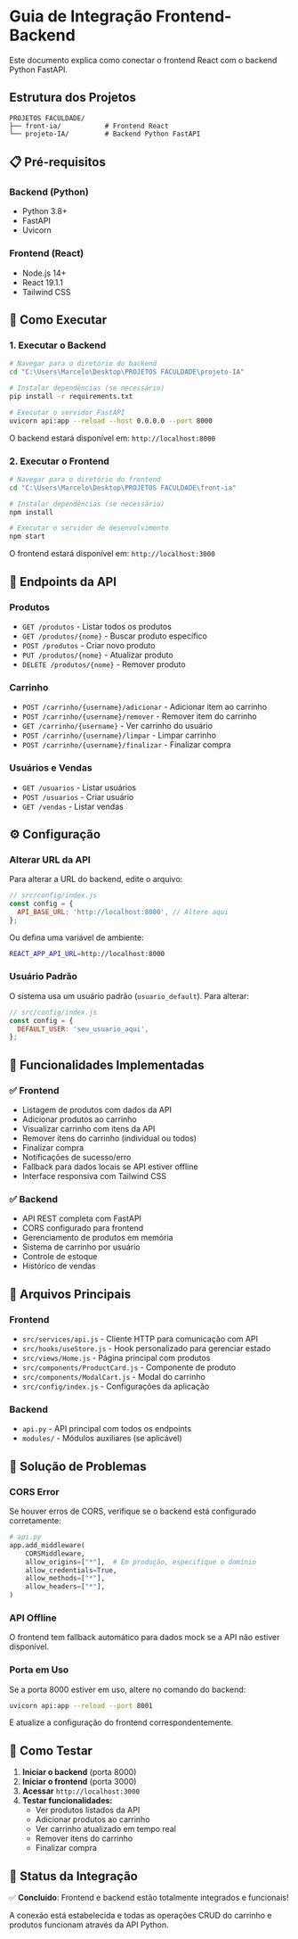 # Guia de Integração Frontend-Backend

Este documento explica como conectar o frontend React com o backend Python FastAPI.

## Estrutura dos Projetos

```
PROJETOS FACULDADE/
├── front-ia/           # Frontend React
└── projeto-IA/         # Backend Python FastAPI
```

## 📋 Pré-requisitos

### Backend (Python)
- Python 3.8+
- FastAPI
- Uvicorn

### Frontend (React)
- Node.js 14+
- React 19.1.1
- Tailwind CSS

## 🚀 Como Executar

### 1. Executar o Backend

```bash
# Navegar para o diretório do backend
cd "C:\Users\Marcelo\Desktop\PROJETOS FACULDADE\projeto-IA"

# Instalar dependências (se necessário)
pip install -r requirements.txt

# Executar o servidor FastAPI
uvicorn api:app --reload --host 0.0.0.0 --port 8000
```

O backend estará disponível em: `http://localhost:8000`

### 2. Executar o Frontend

```bash
# Navegar para o diretório do frontend
cd "C:\Users\Marcelo\Desktop\PROJETOS FACULDADE\front-ia"

# Instalar dependências (se necessário)
npm install

# Executar o servidor de desenvolvimento
npm start
```

O frontend estará disponível em: `http://localhost:3000`

## 🔌 Endpoints da API

### Produtos
- `GET /produtos` - Listar todos os produtos
- `GET /produtos/{nome}` - Buscar produto específico
- `POST /produtos` - Criar novo produto
- `PUT /produtos/{nome}` - Atualizar produto
- `DELETE /produtos/{nome}` - Remover produto

### Carrinho
- `POST /carrinho/{username}/adicionar` - Adicionar item ao carrinho
- `POST /carrinho/{username}/remover` - Remover item do carrinho
- `GET /carrinho/{username}` - Ver carrinho do usuário
- `POST /carrinho/{username}/limpar` - Limpar carrinho
- `POST /carrinho/{username}/finalizar` - Finalizar compra

### Usuários e Vendas
- `GET /usuarios` - Listar usuários
- `POST /usuarios` - Criar usuário
- `GET /vendas` - Listar vendas

## ⚙️ Configuração

### Alterar URL da API

Para alterar a URL do backend, edite o arquivo:
```javascript
// src/config/index.js
const config = {
  API_BASE_URL: 'http://localhost:8000', // Altere aqui
};
```

Ou defina uma variável de ambiente:
```bash
REACT_APP_API_URL=http://localhost:8000
```

### Usuário Padrão

O sistema usa um usuário padrão (`usuario_default`). Para alterar:
```javascript
// src/config/index.js
const config = {
  DEFAULT_USER: 'seu_usuario_aqui',
};
```

## 🎯 Funcionalidades Implementadas

### ✅ Frontend
- Listagem de produtos com dados da API
- Adicionar produtos ao carrinho
- Visualizar carrinho com itens da API
- Remover itens do carrinho (individual ou todos)
- Finalizar compra
- Notificações de sucesso/erro
- Fallback para dados locais se API estiver offline
- Interface responsiva com Tailwind CSS

### ✅ Backend
- API REST completa com FastAPI
- CORS configurado para frontend
- Gerenciamento de produtos em memória
- Sistema de carrinho por usuário
- Controle de estoque
- Histórico de vendas

## 🔧 Arquivos Principais

### Frontend
- `src/services/api.js` - Cliente HTTP para comunicação com API
- `src/hooks/useStore.js` - Hook personalizado para gerenciar estado
- `src/views/Home.js` - Página principal com produtos
- `src/components/ProductCard.js` - Componente de produto
- `src/components/ModalCart.js` - Modal do carrinho
- `src/config/index.js` - Configurações da aplicação

### Backend
- `api.py` - API principal com todos os endpoints
- `modules/` - Módulos auxiliares (se aplicável)

## 🐛 Solução de Problemas

### CORS Error
Se houver erros de CORS, verifique se o backend está configurado corretamente:
```python
# api.py
app.add_middleware(
    CORSMiddleware,
    allow_origins=["*"],  # Em produção, especifique o domínio
    allow_credentials=True,
    allow_methods=["*"],
    allow_headers=["*"],
)
```

### API Offline
O frontend tem fallback automático para dados mock se a API não estiver disponível.

### Porta em Uso
Se a porta 8000 estiver em uso, altere no comando do backend:
```bash
uvicorn api:app --reload --port 8001
```

E atualize a configuração do frontend correspondentemente.

## 📱 Como Testar

1. **Iniciar o backend** (porta 8000)
2. **Iniciar o frontend** (porta 3000)
3. **Acessar** `http://localhost:3000`
4. **Testar funcionalidades:**
   - Ver produtos listados da API
   - Adicionar produtos ao carrinho
   - Ver carrinho atualizado em tempo real
   - Remover itens do carrinho
   - Finalizar compra

## 🎉 Status da Integração

✅ **Concluído**: Frontend e backend estão totalmente integrados e funcionais!

A conexão está estabelecida e todas as operações CRUD do carrinho e produtos funcionam através da API Python.